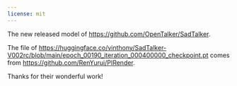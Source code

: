 ```yaml
---
license: mit
---
```


The new released model of https://github.com/OpenTalker/SadTalker.

The file of https://huggingface.co/vinthony/SadTalker-V002rc/blob/main/epoch_00190_iteration_000400000_checkpoint.pt comes from https://github.com/RenYurui/PIRender.

Thanks for their wonderful work!
